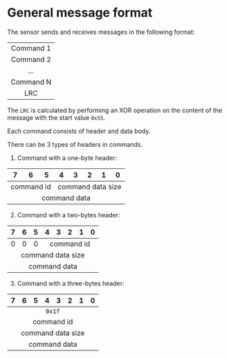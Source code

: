 # General message format

The sensor sends and receives messages in the following format:

<table>
    <tbody>
        <tr align="center">
            <td>Command 1</td>
        </tr>
        <tr align="center">
            <td>Command 2</td>
        </tr>
        <tr align="center">
            <td>...</td>
        </tr>
        <tr align="center">
            <td>Command N</td>
        </tr>
        <tr align="center">
            <td>LRC</td>
        </tr>
    </tbody>
</table>

The `LRC` is calculated by performing an XOR operation on the content of the message with the start value `0x55`.

Each command consists of header and data body.

There can be 3 types of headers in commands.

1. Command with a one-byte header:

<table>
    <thead>
        <tr>
            <th>7</th>
            <th>6</th>
            <th>5</th>
            <th>4</th>
            <th>3</th>
            <th>2</th>
            <th>1</th>
            <th>0</th>
        </tr>
    </thead>
    <tbody>
        <tr>
            <td colspan="3" align="center">command id</td>
            <td colspan="5" align="center">command data size</td>
        </tr>
        <tr>
            <td colspan="8" align="center">command data</td>
        </tr>
    </tbody>
</table>

2. Command with a two-bytes header:

<table>
    <thead>
        <tr>
            <th>7</th>
            <th>6</th>
            <th>5</th>
            <th>4</th>
            <th>3</th>
            <th>2</th>
            <th>1</th>
            <th>0</th>
        </tr>
    </thead>
    <tbody>
        <tr>
            <td>0</td>
            <td>0</td>
            <td>0</td>
            <td colspan="5" align="center">command id</td>
        </tr>
        <tr>
            <td colspan="8" align="center">command data size</td>
        </tr>
        <tr>
            <td colspan="8" align="center">command data</td>
        </tr>
    </tbody>
</table>


3. Command with a three-bytes header:

<table>
    <thead>
        <tr>
            <th>7</th>
            <th>6</th>
            <th>5</th>
            <th>4</th>
            <th>3</th>
            <th>2</th>
            <th>1</th>
            <th>0</th>
        </tr>
    </thead>
    <tbody>
        <tr>
            <td colspan="8" align="center"><code>0x1f</code></td>
        </tr>
        <tr>
            <td colspan="8" align="center">command id</td>
        </tr>
        <tr>
            <td colspan="8" align="center">command data size</td>
        </tr>
        <tr>
            <td colspan="8" align="center">command data</td>
        </tr>
    </tbody>
</table>
